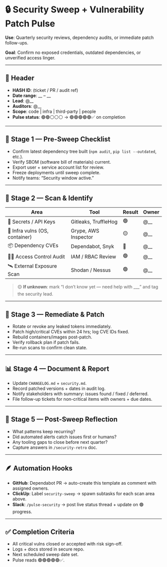 # 🔒 Security Sweep + Vulnerability Patch Pulse

**Use**: Quarterly security reviews, dependency audits, or immediate patch follow-ups.

**Goal**: Confirm no exposed credentials, outdated dependencies, or unverified access linger.

---

## 🧾 Header
- **HASH ID**: (ticket / PR / audit ref)
- **Date range**: __ – __
- **Lead**: @__
- **Auditors**: @__
- **Scope**: code | infra | third-party | people
- **Pulse status**: 🟢🟢⚪️⚪️⚪️ → 🟢🟢🟢🟢🟢✅ on completion

---

## 🧠 Stage 1 — Pre-Sweep Checklist
- Confirm latest dependency tree built (`npm audit`, `pip list --outdated`, etc.).
- Verify SBOM (software bill of materials) current.
- Export user + service account list for review.
- Freeze deployments until sweep complete.
- Notify teams: “Security window active.”

---

## 🧪 Stage 2 — Scan & Identify

| Area | Tool | Result | Owner |
| --- | --- | --- | --- |
| 🔑 Secrets / API Keys | Gitleaks, TruffleHog | 🟢 | @__ |
| 🧱 Infra vulns (OS, container) | Grype, AWS Inspector | 🟡 | @__ |
| 📦 Dependency CVEs | Dependabot, Snyk | 🔴 | @__ |
| 🧍‍♂️ Access Control Audit | IAM / RBAC Review | 🟢 | @__ |
| 🛰 External Exposure Scan | Shodan / Nessus | 🟢 | @__ |

> 🟡 **If unknown**: mark “I don’t know yet — need help with ___” and tag the security lead.

---

## 🧯 Stage 3 — Remediate & Patch
- Rotate or revoke any leaked tokens immediately.
- Patch high/critical CVEs within 24 hrs; log CVE IDs fixed.
- Rebuild containers/images post-patch.
- Verify rollback plan if patch fails.
- Re-run scans to confirm clean state.

---

## 📊 Stage 4 — Document & Report
- Update `CHANGELOG.md` + `security.md`.
- Record patched versions + dates in audit log.
- Notify stakeholders with summary: issues found / fixed / deferred.
- File follow-up tickets for non-critical items with owners + due dates.

---

## 🧭 Stage 5 — Post-Sweep Reflection
- What patterns keep recurring?
- Did automated alerts catch issues first or humans?
- Any tooling gaps to close before next quarter?
- Capture answers in `/security-retro` doc.

---

## 🪶 Automation Hooks
- **GitHub**: Dependabot PR → auto-create this template as comment with assigned owners.
- **ClickUp**: Label `security-sweep` → spawn subtasks for each scan area above.
- **Slack**: `/pulse-security` → post live status thread + update on 🟢 progress.

---

## ✅ Completion Criteria
- All critical vulns closed or accepted with risk sign-off.
- Logs + docs stored in secure repo.
- Next scheduled sweep date set.
- Pulse reads 🟢🟢🟢🟢🟢✅.
